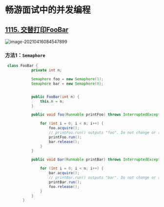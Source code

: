 # 畅游面试中的并发编程

## [1115. 交替打印FooBar](https://leetcode-cn.com/problems/print-foobar-alternately/)

![image-20210416084547899](D:\Dev\SrcCode\spring-boot-climbing\data-climbing-manuscripts\src\main\basic\java\畅游面试中的并发编程.assets\image-20210416084547899.png)

### 方法1：`Semaphore`

```java
 class FooBar {
            private int n;

            Semaphore foo = new Semaphore(1);
            Semaphore bar = new Semaphore(0);


            public FooBar(int n) {
                this.n = n;
            }

            public void foo(Runnable printFoo) throws InterruptedException {

                for (int i = 0; i < n; i++) {
                    foo.acquire();
                    // printFoo.run() outputs "foo". Do not change or remove this line.
                    printFoo.run();
                    bar.release();
                }
            }

            public void bar(Runnable printBar) throws InterruptedException {

                for (int i = 0; i < n; i++) {
                    bar.acquire();
                    // printBar.run() outputs "bar". Do not change or remove this line.
                    printBar.run();
                    foo.release();
                }
            }
        }
```